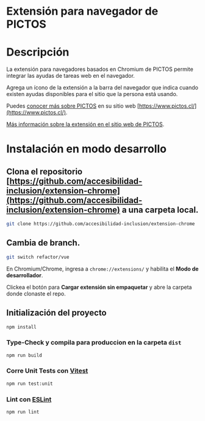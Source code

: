 # Extensión para navegador de PICTOS

# Descripción

La extensión para navegadores basados en Chromium de PICTOS permite integrar las ayudas de tareas web en el navegador.

Agrega un ícono de la extensión a la barra del navegador que indica cuando existen ayudas disponibles para el sitio que la persona está usando.

Puedes [conocer más sobre PICTOS](https://www.pictos.cl/) en su sitio web [https://www.pictos.cl/](https://www.pictos.cl/).

[Más información sobre la extensión en el sitio web de PICTOS](https://www.pictos.cl/que-es-pictos/pictos-en-tu-navegador/).

# Instalación en modo desarrollo

## Clona el repositorio [https://github.com/accesibilidad-inclusion/extension-chrome](https://github.com/accesibilidad-inclusion/extension-chrome) a una carpeta local.

```sh
git clone https://github.com/accesibilidad-inclusion/extension-chrome
```

## Cambia de branch.

```sh
git switch refactor/vue
```

En Chromium/Chrome, ingresa a `chrome://extensions/` y habilita el **Modo de desarrollador**.

Clickea el botón para **Cargar extensión sin empaquetar** y abre la carpeta donde clonaste el repo.

## Initialización del proyecto

```sh
npm install
```

### Type-Check y compila para produccion en la carpeta `dist`

```sh
npm run build
```

### Corre Unit Tests con [Vitest](https://vitest.dev/)

```sh
npm run test:unit
```

### Lint con [ESLint](https://eslint.org/)

```sh
npm run lint
```
